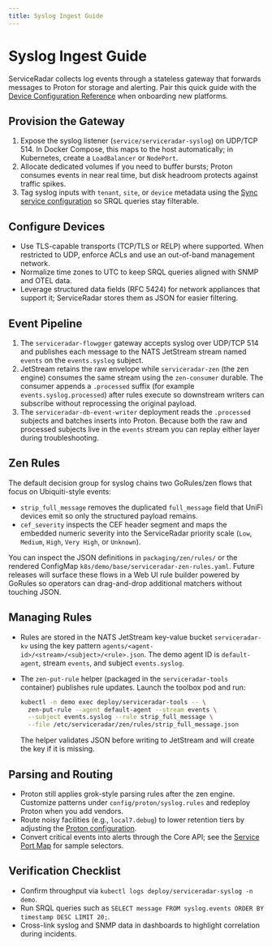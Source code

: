 ```yaml
---
title: Syslog Ingest Guide
---
```


# Syslog Ingest Guide

ServiceRadar collects log events through a stateless gateway that forwards messages to Proton for storage and alerting. Pair this quick guide with the [Device Configuration Reference](./device-configuration.md#syslog-configuration) when onboarding new platforms.

## Provision the Gateway

1. Expose the syslog listener (`service/serviceradar-syslog`) on UDP/TCP 514. In Docker Compose, this maps to the host automatically; in Kubernetes, create a `LoadBalancer` or `NodePort`.
2. Allocate dedicated volumes if you need to buffer bursts; Proton consumes events in near real time, but disk headroom protects against traffic spikes.
3. Tag syslog inputs with `tenant`, `site`, or `device` metadata using the [Sync service configuration](./sync.md) so SRQL queries stay filterable.

## Configure Devices

- Use TLS-capable transports (TCP/TLS or RELP) where supported. When restricted to UDP, enforce ACLs and use an out-of-band management network.
- Normalize time zones to UTC to keep SRQL queries aligned with SNMP and OTEL data.
- Leverage structured data fields (RFC 5424) for network appliances that support it; ServiceRadar stores them as JSON for easier filtering.

## Event Pipeline

1. The `serviceradar-flowgger` gateway accepts syslog over UDP/TCP 514 and publishes each message to the NATS JetStream stream named `events` on the `events.syslog` subject.
2. JetStream retains the raw envelope while `serviceradar-zen` (the zen engine) consumes the same stream using the `zen-consumer` durable. The consumer appends a `.processed` suffix (for example `events.syslog.processed`) after rules execute so downstream writers can subscribe without reprocessing the original payload.
3. The `serviceradar-db-event-writer` deployment reads the `.processed` subjects and batches inserts into Proton. Because both the raw and processed subjects live in the `events` stream you can replay either layer during troubleshooting.

## Zen Rules

The default decision group for syslog chains two GoRules/zen flows that focus on Ubiquiti-style events:

- `strip_full_message` removes the duplicated `full_message` field that UniFi devices emit so only the structured payload remains.
- `cef_severity` inspects the CEF header segment and maps the embedded numeric severity into the ServiceRadar priority scale (`Low`, `Medium`, `High`, `Very High`, or `Unknown`).

You can inspect the JSON definitions in `packaging/zen/rules/` or the rendered ConfigMap `k8s/demo/base/serviceradar-zen-rules.yaml`. Future releases will surface these flows in a Web UI rule builder powered by GoRules so operators can drag-and-drop additional matchers without touching JSON.

## Managing Rules

- Rules are stored in the NATS JetStream key-value bucket `serviceradar-kv` using the key pattern `agents/<agent-id>/<stream>/<subject>/<rule>.json`. The demo agent ID is `default-agent`, stream `events`, and subject `events.syslog`.
- The `zen-put-rule` helper (packaged in the `serviceradar-tools` container) publishes rule updates. Launch the toolbox pod and run:

  ```bash
  kubectl -n demo exec deploy/serviceradar-tools -- \
    zen-put-rule --agent default-agent --stream events \
    --subject events.syslog --rule strip_full_message \
    --file /etc/serviceradar/zen/rules/strip_full_message.json
  ```

  The helper validates JSON before writing to JetStream and will create the key if it is missing.

## Parsing and Routing

- Proton still applies grok-style parsing rules after the zen engine. Customize patterns under `config/proton/syslog.rules` and redeploy Proton when you add vendors.
- Route noisy facilities (e.g., `local7.debug`) to lower retention tiers by adjusting the [Proton configuration](./proton.md#retention).
- Convert critical events into alerts through the Core API; see the [Service Port Map](./service-port-map.md#log-watchers) for sample selectors.

## Verification Checklist

- Confirm throughput via `kubectl logs deploy/serviceradar-syslog -n demo`.
- Run SRQL queries such as `SELECT message FROM syslog.events ORDER BY timestamp DESC LIMIT 20;`.
- Cross-link syslog and SNMP data in dashboards to highlight correlation during incidents.
